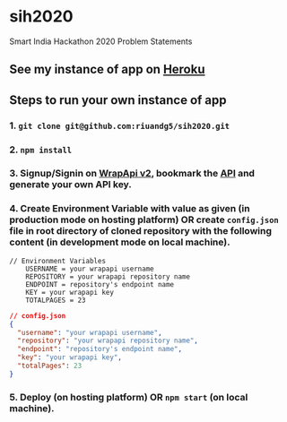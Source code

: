 # sih2020

Smart India Hackathon 2020 Problem Statements

## See my instance of app on [Heroku](https://sih20.herokuapp.com)

## Steps to run your own instance of app

### 1. `git clone git@github.com:riuandg5/sih2020.git`

### 2. `npm install`

### 3. Signup/Signin on [WrapApi v2](https://wrapapi.com/), bookmark the [API](https://wrapapi.com/api/riuandg5/sih/problems2020/latest) and generate your own API key.

### 4. Create Environment Variable with value as given (in production mode on hosting platform) OR create `config.json` file in root directory of cloned repository with the following content (in development mode on local machine).

```
// Environment Variables
    USERNAME = your wrapapi username
    REPOSITORY = your wrapapi repository name
    ENDPOINT = repository's endpoint name
    KEY = your wrapapi key
    TOTALPAGES = 23
```

```json
// config.json
{
  "username": "your wrapapi username",
  "repository": "your wrapapi repository name",
  "endpoint": "repository's endpoint name",
  "key": "your wrapapi key",
  "totalPages": 23
}
```

### 5. Deploy (on hosting platform) OR `npm start` (on local machine).
